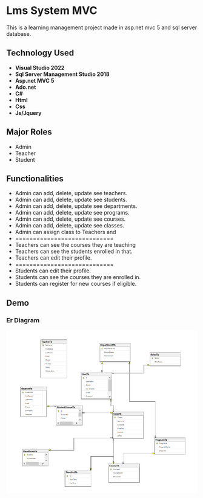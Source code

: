 
# Lms System MVC

This is a learning management project made in asp.net mvc 5 and sql server database.



## Technology Used

- **Visual Studio 2022**
- **Sql Server Management Studio 2018**
- **Asp.net MVC 5**
- **Ado.net**
- **C#**
- **Html**
- **Css**
- **Js/Jquery**
## Major Roles
- Admin
- Teacher
- Student

## Functionalities
- Admin can add, delete, update see teachers.
- Admin can add, delete, update see students.
- Admin can add, delete, update see departments.
- Admin can add, delete, update see programs.
- Admin can add, delete, update see courses.
- Admin can add, delete, update see classes.
- Admin can assign class to Teachers and 
- ============================
- Teachers can see the courses they are teaching
- Teachers can see the students enrolled in that.
- Teachers can edit their profile.
- ============================
-  Students can edit their profile.
- Students can see the courses they are enrolled in.
- Students can register for new courses if eligible.
## Demo
### Er Diagram
![ERD](DemoImages/erd.png)
